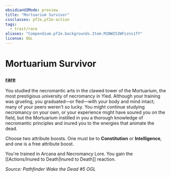 ```yaml
---
obsidianUIMode: preview
title: "Mortuarium Survivor"
cssclasses: pf2e,pf2e-action
tags:
  - trait/rare
aliases: "Compendium.pf2e.backgrounds.Item.M1NWZS3WFzzns1fY"
license: OGL
---
```

# Mortuarium Survivor

### [rare](rare "Rare Rarity Trait")






You studied the necromantic arts in the clawed tower of the Mortuarium, the most prestigious university of necromancy in Yled. Although your training was grueling, you graduated—or fled—with your body and mind intact; many of your peers weren't so lucky. You might continue studying necromancy on your own, or your experience might have soured you on the field, but the Mortuarium instilled in you a thorough knowledge of necromantic principles and inured you to the energies that animate the dead.

Choose two attribute boosts. One must be to **Constitution** or **Intelligence**, and one is a free attribute boost.

You're trained in Arcana and Necromancy Lore. You gain the [[Actions/Inured to Death|Inured to Death]] reaction.

*Source: Pathfinder Wake the Dead #5*
*OGL*